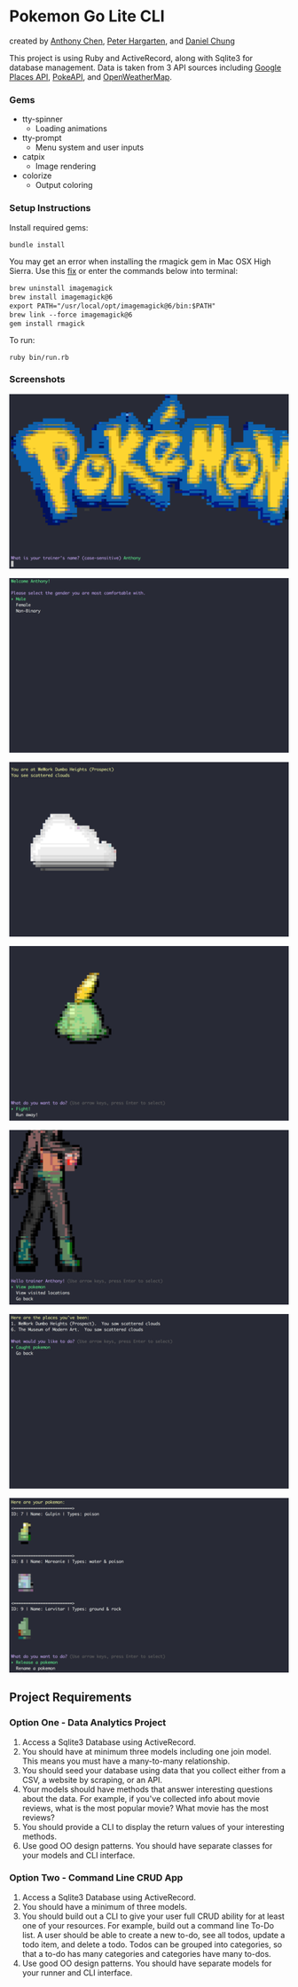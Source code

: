 # Pokemon Go Lite CLI
created by [Anthony Chen](https://github.com/anthonychen1109), [Peter Hargarten](https://github.com/peterth3geek), and [Daniel Chung](https://github.com/dlchung)

This project is using Ruby and ActiveRecord, along with Sqlite3 for database management. Data is taken from 3 API sources including [Google Places API](https://developers.google.com/places/web-service/intro), [PokeAPI](https://pokeapi.co/), and [OpenWeatherMap](https://openweathermap.org/api).

### Gems
* tty-spinner
  * Loading animations
* tty-prompt
  * Menu system and user inputs
* catpix
  * Image rendering
* colorize
  * Output coloring

### Setup Instructions

Install required gems:

    bundle install

You may get an error when installing the rmagick gem in Mac OSX High Sierra. Use this [fix](https://blog.francium.tech/installing-rmagick-on-osx-high-sierra-7ea71f57390d) or enter the commands below into terminal:

    brew uninstall imagemagick
    brew install imagemagick@6
    export PATH="/usr/local/opt/imagemagick@6/bin:$PATH"
    brew link --force imagemagick@6
    gem install rmagick

To run:

    ruby bin/run.rb

### Screenshots

![](./media/screenshots/start.png)

![](./media/screenshots/create_trainer.png)

![](./media/screenshots/location.png)

![](./media/screenshots/pokemon_fight.png)

![](./media/screenshots/view_trainer.png)

![](./media/screenshots/view_locations.png)

![](./media/screenshots/view_pokemon.png)

## Project Requirements

### Option One - Data Analytics Project

1. Access a Sqlite3 Database using ActiveRecord.
2. You should have at minimum three models including one join model. This means you must have a many-to-many relationship.
3. You should seed your database using data that you collect either from a CSV, a website by scraping, or an API.
4. Your models should have methods that answer interesting questions about the data. For example, if you've collected info about movie reviews, what is the most popular movie? What movie has the most reviews?
5. You should provide a CLI to display the return values of your interesting methods.  
6. Use good OO design patterns. You should have separate classes for your models and CLI interface.

### Option Two - Command Line CRUD App

1. Access a Sqlite3 Database using ActiveRecord.
2. You should have a minimum of three models.
3. You should build out a CLI to give your user full CRUD ability for at least one of your resources. For example, build out a command line To-Do list. A user should be able to create a new to-do, see all todos, update a todo item, and delete a todo. Todos can be grouped into categories, so that a to-do has many categories and categories have many to-dos.
4. Use good OO design patterns. You should have separate models for your runner and CLI interface.
